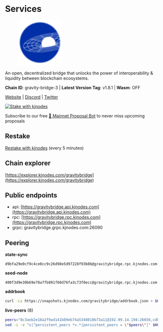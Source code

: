 # Services

<figure><img src="https://raw.githubusercontent.com/kj89/cosmos-images/main/logos/gravitybridge.png" width="150" alt=""><figcaption></figcaption></figure>

An open, decentralized bridge that unlocks the power of  interoperability & liquidity between blockchain ecosystems.

**Chain ID**: gravity-bridge-3 | **Latest Version Tag**: v1.8.1 | **Wasm**: OFF

[Website](https://www.gravitybridge.net) | [Discord](https://discord.gg/ARV8dTSjAk) | [Twitter](https://twitter.com/gravity_bridge)

[![Stake with kjnodes](https://i.ibb.co/cr44Q8j/button-stake-with-kjnodes.png)](https://restake.app/gravitybridge/gravityvaloper1nw3uavthnjwsgrrjzav2wdg9m0pw7k4fc7hvlz)

Subscribe to our free [🤖 Mainnet Proposal Bot](https://t.me/kjnodes_proposal_bot) to never miss upcoming proposals

## Restake

[Restake with kjnodes](https://restake.app/gravitybridge/gravityvaloper1nw3uavthnjwsgrrjzav2wdg9m0pw7k4fc7hvlz) (every 5 minutes)
## Chain explorer
[https://explorer.kjnodes.com/gravitybridge](https://explorer.kjnodes.com/gravitybridge)

## Public endpoints

* api: [https://gravitybridge.api.kjnodes.com](https://gravitybridge.api.kjnodes.com)
* rpc: [https://gravitybridge.rpc.kjnodes.com](https://gravitybridge.rpc.kjnodes.com)
* grpc: gravitybridge.grpc.kjnodes.com:26090

## Peering

**state-sync**

```text
d9bfa29e0cf9c4ce0cc9c26d98e5d97228f93b0b@gravitybridge.rpc.kjnodes.com:26656
```

**seed-node**

```text
400f3d9e30b69e78a7fb891f60d76fa3c73f0ecc@gravitybridge.rpc.kjnodes.com:26659
```

**addrbook**
```bash
curl -Ls https://snapshots.kjnodes.com/gravitybridge/addrbook.json > $HOME/.gravity/config/addrbook.json
```

**live-peers** (8)
```bash
peers="8c3aeb2e18a2f9ad141b89eb74a5340810b73a11@192.99.14.194:26656,cdb12d97706e295640e067c9424e8f24e01c131b@45.32.216.243:26656,726a1ad521021df49afd5481d7652baf14b1279c@66.172.36.141:12666,162d548d72d99f28478f85abb8926b52b8c9d362@65.109.88.107:36656,909cc38bde65b5c656ac6834635fbb71129e3790@65.21.91.160:27464,d9bfa29e0cf9c4ce0cc9c26d98e5d97228f93b0b@65.109.88.38:26656,e5362a93c6e7f686d72c8d6d98be2c7bceeb5cc3@49.12.23.149:27010,961dc8a5e131e058c87c25f1d5c3b9395076e46a@65.108.106.131:26656"
sed -i -e "s|^persistent_peers *=.*|persistent_peers = \"$peers\"|" $HOME/.gravity/config/config.toml
```
